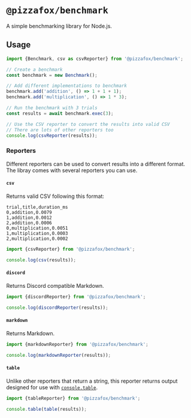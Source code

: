 # `@pizzafox/benchmark`

A simple benchmarking library for Node.js.

## Usage

```ts
import {Benchmark, csv as csvReporter} from '@pizzafox/benchmark';

// Create a benchmark
const benchmark = new Benchmark();

// Add different implementations to benchmark
benchmark.add('addition', () => 1 + 1 + 1);
benchmark.add('multiplication', () => 1 * 3);

// Run the benchmark with 3 trials
const results = await benchmark.exec(3);

// Use the CSV reporter to convert the results into valid CSV
// There are lots of other reporters too
console.log(csvReporter(results));
```

### Reporters

Different reporters can be used to convert results into a different format.
The libray comes with several reporters you can use.

#### `csv`

Returns valid CSV following this format:

```csv
trial,title,duration_ms
0,addition,0.0079
1,addition,0.0012
2,addition,0.0006
0,multiplication,0.0051
1,multiplication,0.0003
2,multiplication,0.0002
```

```ts
import {csvReporter} from '@pizzafox/benchmark';

console.log(csv(results));
```

#### `discord`

Returns Discord compatible Markdown.

```ts
import {discordReporter} from '@pizzafox/benchmark';

console.log(discordReporter(results));
```

#### `markdown`

Returns Markdown.

```ts
import {markdownReporter} from '@pizzafox/benchmark';

console.log(markdownReporter(results));
```


#### `table`

Unlike other reporters that return a string, this reporter returns output designed for use with [`console.table`](https://nodejs.org/api/console.html#console_console_table_tabulardata_properties).

```ts
import {tableReporter} from '@pizzafox/benchmark';

console.table(table(results));
```
